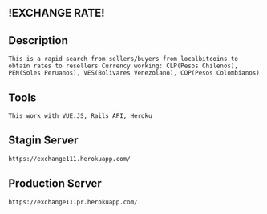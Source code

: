 ## !EXCHANGE RATE!

## Description
```
This is a rapid search from sellers/buyers from localbitcoins to obtain rates to resellers Currency working: CLP(Pesos Chilenos), PEN(Soles Peruanos), VES(Bolivares Venezolano), COP(Pesos Colombianos)
```
## Tools
```
This work with VUE.JS, Rails API, Heroku
```
## Stagin Server
```
https://exchange111.herokuapp.com/
```
## Production Server
```
https://exchange111pr.herokuapp.com/
```
